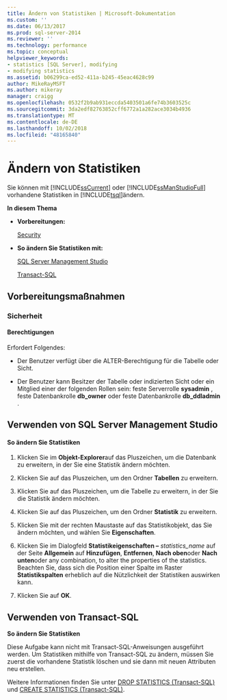 ```yaml
---
title: Ändern von Statistiken | Microsoft-Dokumentation
ms.custom: ''
ms.date: 06/13/2017
ms.prod: sql-server-2014
ms.reviewer: ''
ms.technology: performance
ms.topic: conceptual
helpviewer_keywords:
- statistics [SQL Server], modifying
- modifying statistics
ms.assetid: b06299ca-ed52-411a-b245-45eac4628c99
author: MikeRayMSFT
ms.author: mikeray
manager: craigg
ms.openlocfilehash: 0532f2b9ab931eccda5403501a6fe74b3603525c
ms.sourcegitcommit: 3da2edf82763852cff6772a1a282ace3034b4936
ms.translationtype: MT
ms.contentlocale: de-DE
ms.lasthandoff: 10/02/2018
ms.locfileid: "48165840"
---
```

# <a name="modify-statistics"></a>Ändern von Statistiken
  Sie können mit [!INCLUDE[ssCurrent](../../includes/sscurrent-md.md)] oder [!INCLUDE[ssManStudioFull](../../includes/ssmanstudiofull-md.md)] vorhandene Statistiken in [!INCLUDE[tsql](../../includes/tsql-md.md)]ändern.  
  
 **In diesem Thema**  
  
-   **Vorbereitungen:**  
  
     [Security](#Security)  
  
-   **So ändern Sie Statistiken mit:**  
  
     [SQL Server Management Studio](#SSMSProcedure)  
  
     [Transact-SQL](#TsqlProcedure)  
  
##  <a name="BeforeYouBegin"></a> Vorbereitungsmaßnahmen  
  
###  <a name="Security"></a> Sicherheit  
  
####  <a name="Permissions"></a> Berechtigungen  
 Erfordert Folgendes:  
  
-   Der Benutzer verfügt über die ALTER-Berechtigung für die Tabelle oder Sicht.  
  
-   Der Benutzer kann Besitzer der Tabelle oder indizierten Sicht oder ein Mitglied einer der folgenden Rollen sein: feste Serverrolle **sysadmin** , feste Datenbankrolle **db_owner** oder feste Datenbankrolle **db_ddladmin** .  
  
##  <a name="SSMSProcedure"></a> Verwenden von SQL Server Management Studio  
  
#### <a name="to-modify-statistics"></a>So ändern Sie Statistiken  
  
1.  Klicken Sie im **Objekt-Explorer**auf das Pluszeichen, um die Datenbank zu erweitern, in der Sie eine Statistik ändern möchten.  
  
2.  Klicken Sie auf das Pluszeichen, um den Ordner **Tabellen** zu erweitern.  
  
3.  Klicken Sie auf das Pluszeichen, um die Tabelle zu erweitern, in der Sie die Statistik ändern möchten.  
  
4.  Klicken Sie auf das Pluszeichen, um den Ordner **Statistik** zu erweitern.  
  
5.  Klicken Sie mit der rechten Maustaste auf das Statistikobjekt, das Sie ändern möchten, und wählen Sie **Eigenschaften**.  
  
6.  Klicken Sie im Dialogfeld **Statistikeigenschaften –** *statistics_name* auf der Seite **Allgemein** auf **Hinzufügen**, **Entfernen**, **Nach oben**oder **Nach unten**oder any combination, to alter the properties of the statistics. Beachten Sie, dass sich die Position einer Spalte im Raster **Statistikspalten** erheblich auf die Nützlichkeit der Statistiken auswirken kann.  
  
7.  Klicken Sie auf **OK**.  
  
##  <a name="TsqlProcedure"></a> Verwenden von Transact-SQL  
 **So ändern Sie Statistiken**  
  
 Diese Aufgabe kann nicht mit Transact-SQL-Anweisungen ausgeführt werden. Um Statistiken mithilfe von Transact-SQL zu ändern, müssen Sie zuerst die vorhandene Statistik löschen und sie dann mit neuen Attributen neu erstellen.  
  
 Weitere Informationen finden Sie unter [DROP STATISTICS &#40;Transact-SQL&#41;](/sql/t-sql/statements/drop-statistics-transact-sql) und [CREATE STATISTICS &#40;Transact-SQL&#41;](/sql/t-sql/statements/create-statistics-transact-sql).  
  
  
